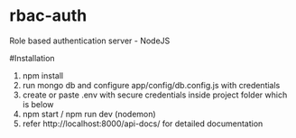 # rbac-auth
Role based authentication server - NodeJS

#Installation
1. npm install
2. run mongo db and configure app/config/db.config.js with credentials
2. create or paste .env with secure credentials inside project folder which is below
3. npm start / npm run dev (nodemon)
4. refer http://localhost:8000/api-docs/ for detailed documentation


